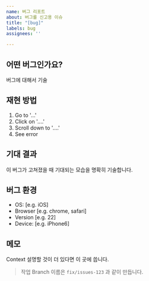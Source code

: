 ```yaml
---
name: 버그 리포트
about: 버그를 신고용 이슈
title: "[bug]"
labels: bug
assignees: ''

---
```


## 어떤 버그인가요?
버그에 대해서 기술

## 재현 방법
1. Go to '...'
2. Click on '....'
3. Scroll down to '....'
4. See error

## 기대 결과
이 버그가 고쳐졌을 때 기대되는 모습을 명확히 기술합니다. 

## 버그 환경
 - OS: [e.g. iOS]
 - Browser [e.g. chrome, safari]
 - Version [e.g. 22]
 - Device: [e.g. iPhone6]

## 메모
Context 설명할 것이 더 있다면 이 곳에 씁니다.

> 작업 Branch 이름은 `fix/issues-123` 과 같이 만듭니다.

